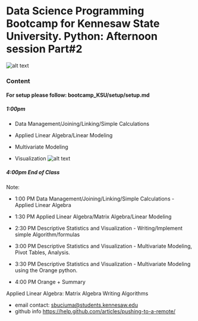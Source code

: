 # Data Science Programming Bootcamp for Kennesaw State University. Python: Afternoon session Part#2

![alt text](https://github.com/sb0709/bootcamp_KSU/blob/master/pictures/Analytics%20and%20Data%20Science%20Institute_logo.png?raw=true)

### Content


#### For setup please follow: bootcamp_KSU/setup/setup.md

##### 1:00pm
* Data Management/Joining/Linking/Simple Calculations

* Applied Linear Algebra/Linear Modeling

* Multivariate Modeling

* Visualization
![alt text](https://github.com/sb0709/bootcamp_KSU/blob/master/pictures/Analytics%20and%20Data%20Science%20Institute_logo.png?raw=true)
##### 4:00pm End of Class

Note:

* 1:00 PM Data Management/Joining/Linking/Simple Calculations - Applied Linear Algebra
* 1:30 PM Applied Linear Algebra/Matrix Algebra/Linear Modeling

* 2:30 PM Descriptive Statistics and Visualization - Writing/Implement simple Algorithm/formulas
* 3:00 PM Descriptive Statistics and Visualization - Multivariate Modeling, Pivot Tables, Analysis.
* 3:30 PM Descriptive Statistics and Visualization - Multivariate Modeling using the Orange python.
* 4:00 PM Orange + Summary

Applied Linear Algebra:
Matrix Algebra
Writing Algorithms

* email contact: sbuciuma@students.kennesaw.edu
* github info https://help.github.com/articles/pushing-to-a-remote/
